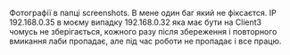 Фотографії в папці screenshots. 
В мене один баг який не фіксаєтся. IP 192.168.0.35 в моєму випадку 192.168.0.32 яка має бути на Client3 чомусь не зберігається, кожного разу після збереження і повторного вмикання лаби пропадає, але під час роботи не пропадає і все працю.
